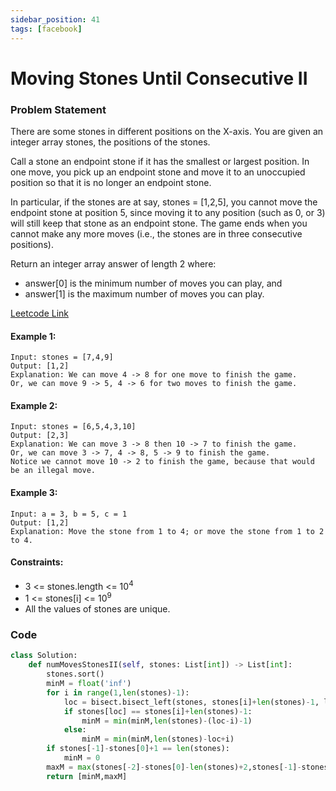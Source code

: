```yaml
---
sidebar_position: 41
tags: [facebook]
---
```


# Moving Stones Until Consecutive II

### Problem Statement

There are some stones in different positions on the X-axis. You are given an integer array stones, the positions of the stones.

Call a stone an endpoint stone if it has the smallest or largest position. In one move, you pick up an endpoint stone and move it to an unoccupied position so that it is no longer an endpoint stone.

In particular, if the stones are at say, stones = [1,2,5], you cannot move the endpoint stone at position 5, since moving it to any position (such as 0, or 3) will still keep that stone as an endpoint stone.
The game ends when you cannot make any more moves (i.e., the stones are in three consecutive positions).

Return an integer array answer of length 2 where:

- answer[0] is the minimum number of moves you can play, and
- answer[1] is the maximum number of moves you can play.

[Leetcode Link](https://leetcode.com/problems/moving-stones-until-consecutive-ii)

#### Example 1:

```
Input: stones = [7,4,9]
Output: [1,2]
Explanation: We can move 4 -> 8 for one move to finish the game.
Or, we can move 9 -> 5, 4 -> 6 for two moves to finish the game.
```

#### Example 2:

```
Input: stones = [6,5,4,3,10]
Output: [2,3]
Explanation: We can move 3 -> 8 then 10 -> 7 to finish the game.
Or, we can move 3 -> 7, 4 -> 8, 5 -> 9 to finish the game.
Notice we cannot move 10 -> 2 to finish the game, because that would be an illegal move.
```

#### Example 3:

```
Input: a = 3, b = 5, c = 1
Output: [1,2]
Explanation: Move the stone from 1 to 4; or move the stone from 1 to 2 to 4.
```

#### Constraints:

- 3 <= stones.length <= 10<sup>4</sup>
- 1 <= stones[i] <= 10<sup>9</sup>
- All the values of stones are unique.

### Code

```python title="Python Code"
class Solution:
    def numMovesStonesII(self, stones: List[int]) -> List[int]:
        stones.sort()
        minM = float('inf')
        for i in range(1,len(stones)-1):
            loc = bisect.bisect_left(stones, stones[i]+len(stones)-1, lo=0, hi=len(stones)-1)
            if stones[loc] == stones[i]+len(stones)-1:
                minM = min(minM,len(stones)-(loc-i)-1)
            else:
                minM = min(minM,len(stones)-loc+i)
        if stones[-1]-stones[0]+1 == len(stones):
            minM = 0
        maxM = max(stones[-2]-stones[0]-len(stones)+2,stones[-1]-stones[1]-len(stones)+2)
        return [minM,maxM]
```

